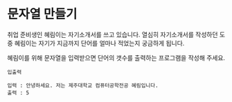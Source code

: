 # 문자열 만들기

취업 준비생인 혜림이는 자기소개서를 쓰고 있습니다.
열심히 자기소개서를 작성하던 도중 혜림이는 자기가 지금까지 단어를 얼마나 적었는지 궁금하게 됩니다.

혜림이를 위해 문자열을 입력받으면 단어의 갯수를 출력하는 프로그램을 작성해 주세요.

```text
입출력

입력 : 안녕하세요. 저는 제주대학교 컴퓨터공학전공 혜림입니다.
출력 : 5
```

